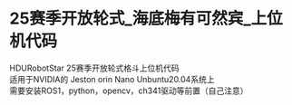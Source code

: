 # 25赛季开放轮式_海底梅有可然宾_上位机代码
HDURobotStar 25赛季开放轮式格斗上位机代码  
适用于NVIDIA的 Jeston orin Nano Unbuntu20.04系统上  
需要安装ROS1，python，opencv，ch341驱动等前置（自己注意）  
